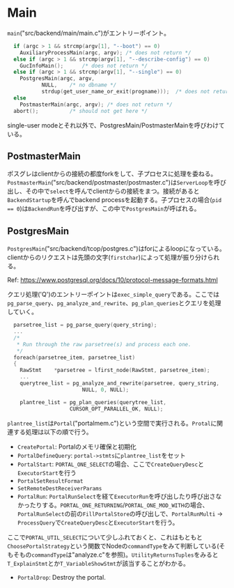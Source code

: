 # Main

`main`("src/backend/main/main.c")がエントリーポイント。

```c
  if (argc > 1 && strcmp(argv[1], "--boot") == 0)
    AuxiliaryProcessMain(argc, argv); /* does not return */
  else if (argc > 1 && strcmp(argv[1], "--describe-config") == 0)
    GucInfoMain();      /* does not return */
  else if (argc > 1 && strcmp(argv[1], "--single") == 0)
    PostgresMain(argc, argv,
           NULL,    /* no dbname */
           strdup(get_user_name_or_exit(progname)));  /* does not return */
  else
    PostmasterMain(argc, argv); /* does not return */
  abort();          /* should not get here */
```

single-user modeとそれ以外で、PostgresMain/PostmasterMainを呼びわけている。

## PostmasterMain

ポスグレはclientからの接続の都度forkをして、子プロセスに処理を委ねる。`PostmasterMain`("src/backend/postmaster/postmaster.c")は`ServerLoop`を呼び出し、その中で`select`を呼んでclientからの接続をまつ。接続があると`BackendStartup`を呼んでbackend processを起動する。子プロセスの場合(`pid == 0`)は`BackendRun`を呼び出すが、この中で`PostgresMain`が呼ばれる。

## PostgresMain

`PostgresMain`("src/backend/tcop/postgres.c")はforによるloopになっている。clientからのリクエストは先頭の文字(`firstchar`)によって処理が振り分けられる。

Ref: https://www.postgresql.org/docs/10/protocol-message-formats.html

クエリ処理('Q')のエントリーポイントは`exec_simple_query`である。ここでは`pg_parse_query`、`pg_analyze_and_rewrite`、`pg_plan_queries`とクエリを処理していく。

```c
  parsetree_list = pg_parse_query(query_string);
  ...
  /*
   * Run through the raw parsetree(s) and process each one.
   */
  foreach(parsetree_item, parsetree_list)
  {
    RawStmt    *parsetree = lfirst_node(RawStmt, parsetree_item);
    ...
    querytree_list = pg_analyze_and_rewrite(parsetree, query_string,
                        NULL, 0, NULL);

    plantree_list = pg_plan_queries(querytree_list,
                    CURSOR_OPT_PARALLEL_OK, NULL);

```

`plantree_list`は`Portal`("portalmem.c")という空間で実行される。`Protal`に関連する処理は以下の順で行う。

* `CreatePortal`: Portalのメモリ確保と初期化
* `PortalDefineQuery`: `portal->stmts`に`plantree_list`をセット
* `PortalStart`: `PORTAL_ONE_SELECT`の場合、ここで`CreateQueryDesc`と`ExecutorStart`を行う
* `PortalSetResultFormat`
* `SetRemoteDestReceiverParams`
* `PortalRun`: `PortalRunSelect`を経て`ExecutorRun`を呼び出したり呼び出さなかったりする。`PORTAL_ONE_RETURNING`/`PORTAL_ONE_MOD_WITH`の場合、`PortalRunSelect`の前の`FillPortalStore`の呼び出しで、`PortalRunMulti` -> `ProcessQuery`で`CreateQueryDesc`と`ExecutorStart`を行う。

ここで`PORTAL_UTIL_SELECT`について少しふれておくと、これはもともと`ChoosePortalStrategy`という関数でNodeの`commandType`をみて判断している(そもそもの`commandType`は"analyze.c"を参照)。`UtilityReturnsTuples`をみると`T_ExplainStmt`とか`T_VariableShowStmt`が該当することがわかる。

* `PortalDrop`: Destroy the portal.


